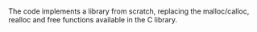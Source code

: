 # 
The code implements a library from scratch, replacing the malloc/calloc, realloc and free functions available in the C library.
